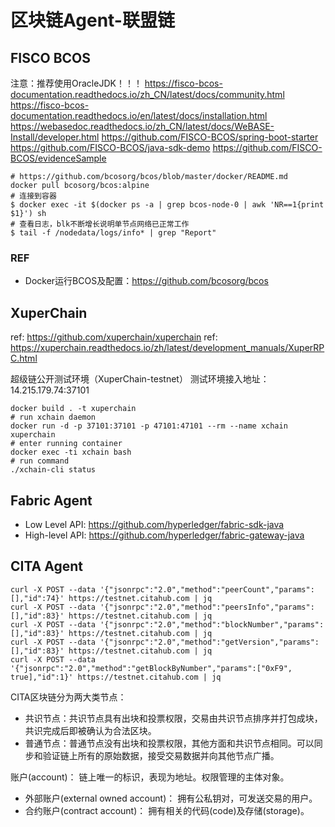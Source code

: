 # 区块链Agent-联盟链

## FISCO BCOS
注意：推荐使用OracleJDK！！！
https://fisco-bcos-documentation.readthedocs.io/zh_CN/latest/docs/community.html
https://fisco-bcos-documentation.readthedocs.io/en/latest/docs/installation.html
https://webasedoc.readthedocs.io/zh_CN/latest/docs/WeBASE-Install/developer.html
https://github.com/FISCO-BCOS/spring-boot-starter
https://github.com/FISCO-BCOS/java-sdk-demo
https://github.com/FISCO-BCOS/evidenceSample

~~~
# https://github.com/bcosorg/bcos/blob/master/docker/README.md
docker pull bcosorg/bcos:alpine
# 连接到容器
$ docker exec -it $(docker ps -a | grep bcos-node-0 | awk 'NR==1{print $1}') sh
# 查看日志，blk不断增长说明单节点网络已正常工作
$ tail -f /nodedata/logs/info* | grep "Report"
~~~
### REF
- Docker运行BCOS及配置：https://github.com/bcosorg/bcos

## XuperChain
ref: https://github.com/xuperchain/xuperchain
ref: https://xuperchain.readthedocs.io/zh/latest/development_manuals/XuperRPC.html

超级链公开测试环境（XuperChain-testnet）
测试环境接入地址：14.215.179.74:37101
~~~
docker build . -t xuperchain
# run xchain daemon
docker run -d -p 37101:37101 -p 47101:47101 --rm --name xchain xuperchain
# enter running container
docker exec -ti xchain bash
# run command
./xchain-cli status
~~~

## Fabric Agent
- Low Level API: https://github.com/hyperledger/fabric-sdk-java
- High-level API: https://github.com/hyperledger/fabric-gateway-java


## CITA Agent
~~~
curl -X POST --data '{"jsonrpc":"2.0","method":"peerCount","params":[],"id":74}' https://testnet.citahub.com | jq
curl -X POST --data '{"jsonrpc":"2.0","method":"peersInfo","params":[],"id":83}' https://testnet.citahub.com | jq
curl -X POST --data '{"jsonrpc":"2.0","method":"blockNumber","params":[],"id":83}' https://testnet.citahub.com | jq
curl -X POST --data '{"jsonrpc":"2.0","method":"getVersion","params":[],"id":83}' https://testnet.citahub.com | jq
curl -X POST --data '{"jsonrpc":"2.0","method":"getBlockByNumber","params":["0xF9", true],"id":1}' https://testnet.citahub.com | jq
~~~
CITA区块链分为两大类节点：
- 共识节点：共识节点具有出块和投票权限，交易由共识节点排序并打包成块，共识完成后即被确认为合法区块。
- 普通节点：普通节点没有出块和投票权限，其他方面和共识节点相同。可以同步和验证链上所有的原始数据，接受交易数据并向其他节点广播。

账户(account)： 链上唯一的标识，表现为地址。权限管理的主体对象。
- 外部账户(external owned account)： 拥有公私钥对，可发送交易的用户。
- 合约账户(contract account)： 拥有相关的代码(code)及存储(storage)。
